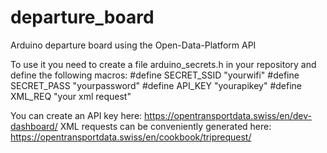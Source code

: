 # departure_board
Arduino departure board using the Open-Data-Platform API

To use it you need to create a file arduino_secrets.h in your repository and define the following macros:
#define SECRET_SSID "yourwifi"
#define SECRET_PASS "yourpassword"
#define API_KEY "yourapikey"
#define XML_REQ "your xml request"

You can create an API key here: https://opentransportdata.swiss/en/dev-dashboard/
XML requests can be conveniently generated here: https://opentransportdata.swiss/en/cookbook/triprequest/
